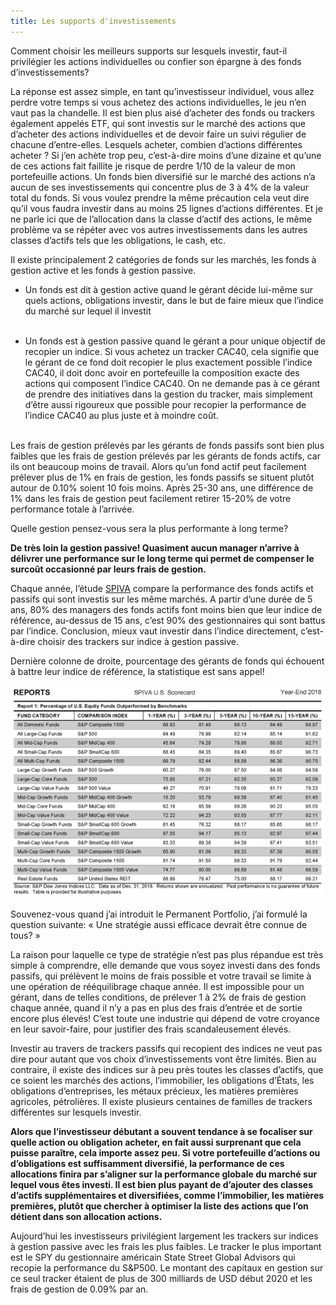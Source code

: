 ```yaml
---
title: Les supports d'investissements
---
```


Comment choisir les meilleurs supports sur lesquels investir, faut-il privilégier les actions individuelles ou confier son épargne à des fonds d’investissements?

La réponse est assez simple, en tant qu’investisseur individuel, vous allez perdre votre temps si vous achetez des actions individuelles, le jeu n’en vaut pas la chandelle.  Il est bien plus aisé d’acheter des fonds ou trackers également appelés ETF, qui sont investis sur le marché des actions que d’acheter des actions individuelles et de devoir faire un suivi régulier de chacune d’entre-elles. Lesquels acheter, combien d’actions différentes acheter ? Si j’en achète trop peu, c’est-à-dire moins d’une dizaine et qu’une de ces actions fait faillite je risque de perdre 1/10 de la valeur de mon portefeuille actions. Un fonds bien diversifié sur le marché des actions n’a aucun de ses investissements qui concentre plus de 3 à 4% de la valeur total du fonds. Si vous voulez prendre la même précaution cela veut dire qu’il vous faudra investir dans au moins 25 lignes d’actions différentes. Et je ne parle ici que de l’allocation dans la classe d’actif des actions, le même problème va se répéter avec vos autres investissements dans les autres classes d’actifs tels que les obligations, le cash, etc.

Il existe principalement 2 catégories de fonds sur les marchés, les fonds à gestion active et les fonds à gestion passive.

- Un fonds est dit à gestion active quand le gérant décide lui-même sur quels actions, obligations investir, dans le but de faire mieux que l’indice du marché sur lequel il investit
<br></br>

- Un fonds est à gestion passive quand le gérant a pour unique objectif de recopier un indice. Si vous achetez un tracker CAC40, cela signifie que le gérant de ce fond doit recopier le plus exactement possible l’indice CAC40, il doit donc avoir en portefeuille la composition exacte des actions qui composent l’indice CAC40. On ne demande pas à ce gérant de prendre des initiatives dans la gestion du tracker, mais simplement d’être aussi rigoureux que possible pour recopier la performance de l’indice CAC40 au plus juste et à moindre coût.
<br></br>

Les frais de gestion prélevés par les gérants de fonds passifs sont bien plus faibles que les frais de gestion prélevés par les gérants de fonds actifs, car ils ont beaucoup moins de travail. Alors qu’un fond actif peut facilement prélever plus de 1% en frais de gestion, les fonds passifs se situent plutôt autour de 0.10% soient 10 fois moins.  Après 25-30 ans, une différence de 1% dans les frais de gestion peut facilement retirer 15-20% de votre performance totale à l’arrivée.

Quelle gestion pensez-vous sera la plus performante à long terme?

**De très loin la gestion passive! Quasiment aucun manager n’arrive à délivrer une performance sur le long terme qui permet de compenser le surcoût occasionné par leurs frais de gestion.**

Chaque année, l’étude [SPIVA](https://us.spindices.com/spiva/) compare la performance des fonds actifs et passifs qui sont investis sur les même marchés. A partir d’une durée de 5 ans, 80% des managers des fonds actifs font moins bien que leur indice de référence, au-dessus de 15 ans, c’est 90% des gestionnaires qui sont battus par l’indice. Conclusion, mieux vaut investir dans l’indice directement, c’est-à-dire choisir des trackers sur indice à gestion passive.

Dernière colonne de droite, pourcentage des gérants de fonds qui échouent à battre leur indice de référence, la statistique est sans appel!

![sipva-2018](./images/sipva-2018.png)

Souvenez-vous quand j’ai introduit le Permanent Portfolio, j’ai formulé la question suivante: « Une stratégie aussi efficace devrait être connue de tous? »

La raison pour laquelle ce type de stratégie n’est pas plus répandue est très simple à comprendre, elle demande que vous soyez investi dans des fonds passifs, qui prélèvent le moins de frais possible et votre travail se limite à une opération de rééquilibrage chaque année. Il est impossible pour un gérant, dans de telles conditions, de prélever 1 à 2% de frais de gestion chaque année, quand il n’y a pas en plus des frais d’entrée et de sortie encore plus élevés! C’est toute une industrie qui dépend de votre croyance en leur savoir-faire, pour justifier des frais scandaleusement élevés.

Investir au travers de trackers passifs qui recopient des indices ne veut pas dire pour autant que vos choix d’investissements vont être limités. Bien au contraire, il existe des indices sur à peu près toutes les classes d’actifs, que ce soient les marchés des actions, l’immobilier, les obligations d’États, les obligations d’entreprises, les métaux précieux, les matières premières agricoles, pétrolières. Il existe plusieurs centaines de familles de trackers différentes sur lesquels investir.

**Alors que l’investisseur débutant a souvent tendance à se focaliser sur quelle action ou obligation acheter, en fait aussi surprenant que cela puisse paraître, cela importe assez peu. Si votre portefeuille d’actions ou d’obligations est suffisamment diversifié, la performance de ces allocations finira par s’aligner sur la performance globale du marché sur lequel vous êtes investi. Il est bien plus payant de d’ajouter des classes d’actifs supplémentaires et diversifiées, comme l’immobilier, les matières premières, plutôt que chercher à optimiser la liste des actions que l’on détient dans son allocation actions.**

Aujourd’hui les investisseurs privilégient largement les trackers sur indices à gestion passive avec les frais les plus faibles. Le tracker le plus important est le SPY du gestionnaire américain State Street Global Advisors qui recopie la performance du S&P500. Le montant des capitaux en gestion sur ce seul tracker étaient de plus de 300 milliards de USD début 2020 et les frais de gestion de 0.09% par an.
